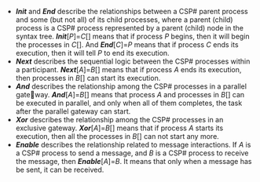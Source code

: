 - ***Init*** and ***End*** describe the relationships between a CSP# parent process and some (but not all) of its child processes, where a parent (child) process is a CSP# process represented by a parent (child) node in the syntax tree. ***Init***[*P*]=*C*[] means that if process *P* begins, then it will begin the processes in *C*[]. And ***End***[*C*]=*P* means that if process *C* ends its execution, then it will tell *P* to end its execution.
- ***Next*** describes the sequential logic between the CSP# processes within a participant. ***Next***[*A*]=*B*[] means that if process *A* ends its execution, then processes in *B*[] can start its execution.
- ***And*** describes the relationship among the CSP# processes in a parallel gateway. ***And***[*A*]=*B*[] means that process *A* and processes in *B*[] can be executed in parallel, and only when all of them completes, the task after the parallel gateway can start.
-  ***Xor*** describes the relationship among the CSP# processes in an exclusive gateway. ***Xor***[*A*]=*B*[] means that if process *A* starts its execution, then all the processes in *B*[] can not start any more.
-  ***Enable*** describes the relationship related to message interactions. If *A* is a CSP# process to send a message, and *B* is a CSP# process to receive the message, then ***Enable***[*A*]=*B*. It means that only when a message has be sent, it can be received.

